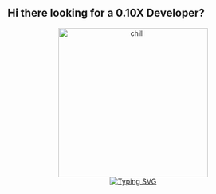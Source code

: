 ## Hi there looking for a 0.10X Developer?

<p align="center">
  <img src="https://github.com/user-attachments/assets/7cbda939-5efd-4c61-90d6-9ef751ffa726" alt="chill" width="300" />
  <br>
  <a href="https://git.io/typing-svg">
    <img src="https://readme-typing-svg.demolab.com?lines=Hello+There;General+Kenobi" alt="Typing SVG" />
  </a>
</p>
